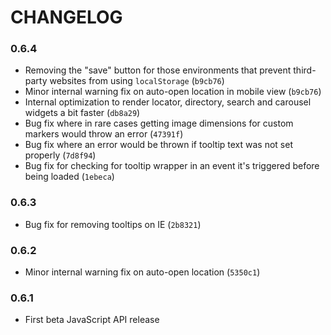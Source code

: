 
# CHANGELOG

### 0.6.4

- Removing the "save" button for those environments that prevent third-party websites from using `localStorage` (`b9cb76`)
- Minor internal warning fix on auto-open location in mobile view (`b9cb76`)
- Internal optimization to render locator, directory, search and carousel widgets a bit faster (`db8a29`)
- Bug fix where in rare cases getting image dimensions for custom markers would throw an error (`47391f`)
- Bug fix where an error would be thrown if tooltip text was not set properly (`7d8f94`)
- Bug fix for checking for tooltip wrapper in an event it's triggered before being loaded (`1ebeca`)

### 0.6.3

- Bug fix for removing tooltips on IE (`2b8321`)

### 0.6.2

- Minor internal warning fix on auto-open location (`5350c1`)

### 0.6.1

- First beta JavaScript API release
